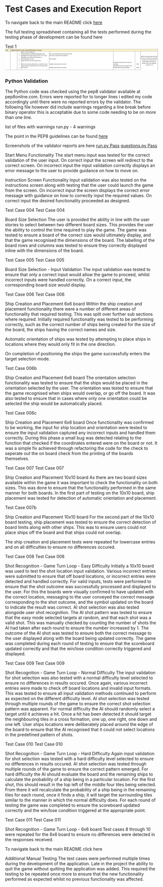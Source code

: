  # Test Cases and Execution Report
To navigate back to the main README click [here](README.md)

The full testing spreadsheet containing all the tests performed during the testing phase of development can be found here

Test 1
![Test1](images/test_1.PNG)
### Python Validation
The Python code was checked using the pep8 validator available at pep8online.com. Errors were reported for to longer lines i edited my code accordingly until there were no reported errors by the validator. The following file however did include warnings regarding a line break before binary operator this is acceptable due to some code needing to be on more than one line.

list of files with warnings
run.py - 4 warnings

The point in the PEP8 guidelines can be found [here](https://www.python.org/dev/peps/pep-0008/) 

Screenshots of the validator reports are here
[run.py Pass](images/pep8_run_py_pass.PNG)
[questions.py Pass](images/questions_pep8_pass.PNG)

Start Menu Functionality
The start menu input was tested for the correct validation of the user input. On correct input the screen will redirect to the correct screen. On incorrect input the input validation correctly displays an error message to the user to provide guidance on how to move on.



Instruction Screen Functionality
Input validation was also tested on the instructions screen along with testing that the user could launch the game from the screen. On incorrect input the screen displays the correct error message with guidance on how to correctly input the required values. On correct input the desired functionality proceeded as designed.

Test Case 004
Test Case 004

Board Size Selection
The user is provided the ability in line with the user stories to select between two different board sizes. This provides the user the ability to control the time required to play the game. The game was tested to ensure a board of the correct size would ultimately display, and that the game recognised the dimensions of the board. The labelling of the board rows and columns was tested to ensure they correctly displayed inline with the dimensions of the board.

Test Case 005
Test Case 005

Board Size Selection - Input Validation
The input validation was tested to ensure that only a correct input would allow the game to proceed, whilst incorrect inputs were handled correctly. On a correct input, the corresponding board size would display.

Test Case 006
Test Case 006

Ship Creation and Placement 6x6 board
Within the ship creation and placement functionality there were a number of different areas of functionality that required testing. This was split over further sub sections where required. Initially required functionality was tested to be performing correctly, such as the correct number of ships being created for the size of the board, the ships having the correct names and size.

Automatic orientation of ships was tested by attempting to place ships in locations where they would only fit in the one direction.

On completion of positioning the ships the game successfully enters the target selection mode.

Test Case 006b

Ship Creation and Placement 6x6 board
The orientation selection functionality was tested to ensure that the ships would be placed in the orientation selected by the user. The orientation was tested to ensure that the game recognised when ships would overlap, or go off the board. It was also tested to ensure that in cases where only one orientation could be selected the ship would be automatically placed.

Test Case 006c

Ship Creation and Placement 6x6 board
Once functionality was confirmed to be working, the input for ship location and orientation were tested to ensure the input validation captured any incorrect inputs and handled them correctly. During this phase a small bug was detected relating to the function that checked if the coordinates entered were on the board or not. It was a simple fix achieved through refactoring the code for the check to seperate out the on board check from the printing of the boards themselves.

Test Case 007
Test Case 007

Ship Creation and Placement 10x10 board
As there are two board sizes available within the game it was important to check the functionality on both sizes. This was done to ensure that the functionality performed in the same manner for both boards. In the first part of testing on the 10x10 board, ship placement was tested for detection of automatic orientation and placement.

Test Case 007b

Ship Creation and Placement 10x10 board
For the second part of the 10x10 board testing, ship placement was tested to ensure the correct detection of board limits along with other ships. This was to ensure users could not place ships off the board and that ships could not overlap.

The ship creation and placement tests were repeated for lowercase entries and on all difficulties to ensure no differences occured.

Test Case 008
Test Case 008

Shot Recognition - Game Turn Loop - Easy Difficulty
Initially a 10x10 board was used to test the shot location input validation. Various incorrect entries were submitted to ensure that off board locations, or incorrect entries were detected and handled correctly. For valid inputs, tests were performed to ensure that the shot outcome was successfully processed and displayed to the user. For this the boards were visually confirmed to have updated with the correct location, messaging to the user conveyed the correct message corresponding to the shot outcome, and the symbol updated on the board to indicate the result was correct. AI shot selection was also tested alongside user shot recognition. The AI shot pattern was tested to ensure that the easy mode selected targets at random, and that each shot was a valid shot. This was manually checked by counting the number of shots the AI had taken after each round to ensure the number increased by 1. The outcome of the AI shot was tested to ensure both the correct message to the user displayed along with the board being updated correctly. The game was completed during each round of testing to ensure that the scoreboard updated correctly and that the win/lose condition correctly triggered and displayed.

Test Case 009
Test Case 009

Shot Recognition - Game Turn Loop - Normal Difficulty
The input validation for shot selection was also tested with a normal difficulty level selected to ensure no differences in results occured. Once again, various incorrect entries were made to check off board locations and invalid input formats. This was tested to ensure all input validation methods continued to perform as expected on the different difficulty level. AI shot selection was tested through multiple rounds of the game to ensure the correct shot selection pattern was apparent. For normal difficulty the AI should randomly select a target until it achieves a hit. Once a hit has been detected it should target the neighbouring tiles in a cross formation, one up, one right, one down and one left. User ships locations were deliberately placed around the edge of the board to ensure that the AI recognised that it could not select locations in the predefined pattern of shots.

Test Case 010
Test Case 010

Shot Recognition - Game Turn Loop - Hard Difficulty
Again input validation for shot selection was tested with a hard difficulty level selected to ensure no differences in results occured. AI shot selection was tested through multiple rounds of the game to ensure the correct pattern emerged. For hard difficulty the AI should evaluate the board and the remaining ships to calculate the probability of a ship being in a particular location. For the first shot, this should result in the top left of the middle four tiles being selected. From there it will recalculate the probability of a ship being in the remaining tiles for each round, once it finds a ship, it will target the surrounding tiles similar to the manner in which the normal difficulty does. For each round of testing the game was completed to ensure the scoreboard updated correctly and the win/lose condition triggered at the appropriate point.

Test Case 011
Test Case 011

Shot Recognition - Game Turn Loop - 6x6 board
Test cases 8 through 10 were repeated for the 6x6 board to ensure no differences were detected in the responses received.

To navigate back to the main README click here

Additional Manual Testing
The test cases were performed multiple times during the development of the application. Late in the project the ability to quit the game without quitting the application was added. This required the testing to be repeated once more to ensure that the new functionality performed as expected whilst no previous functionality was affected.